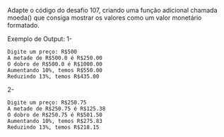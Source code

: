 Adapte o código do desafio 107, criando uma função adicional chamada moeda() que consiga mostrar os valores como um valor monetário formatado.

Exemplo de Output:
1-
~~~
Digite um preço: R$500
A metade de R$500.0 é R$250.00
O dobro de R$500.0 é R$1000.00
Aumentando 10%, temos R$550.00
Reduzindo 13%, temos R$435.00
~~~

2-
~~~
Digite um preço: R$250.75
A metade de R$250.75 é R$125.38
O dobro de R$250.75 é R$501.50
Aumentando 10%, temos R$275.83
Reduzindo 13%, temos R$218.15
~~~